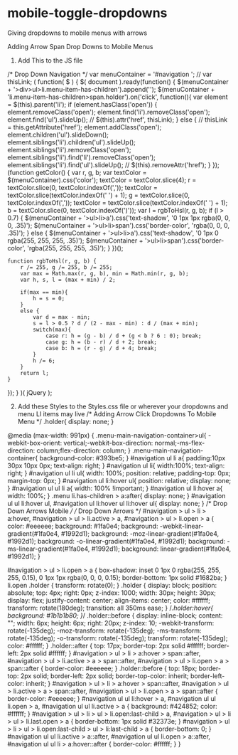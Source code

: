 # mobile-toggle-dropdowns
Giving dropdowns to mobile menus with arrows

Adding Arrow Span Drop Downs to Mobile Menus
1.  Add This to the JS file

/* Drop Down Navigation */
var menuContainer = '#navigation ';
// var thisLink;
( function( $ ) {
$( document ).ready(function() {
	$(menuContainer + '>div>ul>li.menu-item-has-children').append('<span class="holder"></span>');
	$(menuContainer + 'li.menu-item-has-children>span.holder').on('click', function(){
			var element = $(this).parent('li');
			if (element.hasClass('open')) {
				element.removeClass('open');
				element.find('li').removeClass('open');
				element.find('ul').slideUp();
				// $(this).attr('href', thisLink);
			}
			else {
				// thisLink = this.getAttribute('href');
				element.addClass('open');
				element.children('ul').slideDown();
				element.siblings('li').children('ul').slideUp();
				element.siblings('li').removeClass('open');
				element.siblings('li').find('li').removeClass('open');
				element.siblings('li').find('ul').slideUp();
				// $(this).removeAttr('href');
			}
		});
	(function getColor() {
		var r, g, b;
		var textColor = $(menuContainer).css('color');
		textColor = textColor.slice(4);
		r = textColor.slice(0, textColor.indexOf(','));
		textColor = textColor.slice(textColor.indexOf(' ') + 1);
		g = textColor.slice(0, textColor.indexOf(','));
		textColor = textColor.slice(textColor.indexOf(' ') + 1);
		b = textColor.slice(0, textColor.indexOf(')'));
		var l = rgbToHsl(r, g, b);
		if (l > 0.7) {
			$(menuContainer + '>ul>li>a').css('text-shadow', '0 1px 1px rgba(0, 0, 0, .35)');
			$(menuContainer + '>ul>li>span').css('border-color', 'rgba(0, 0, 0, .35)');
		}
		else
		{
			$(menuContainer +  '>ul>li>a').css('text-shadow', '0 1px 0 rgba(255, 255, 255, .35)');
			$(menuContainer +  '>ul>li>span').css('border-color', 'rgba(255, 255, 255, .35)');
		}
	})();

	function rgbToHsl(r, g, b) {
	    r /= 255, g /= 255, b /= 255;
	    var max = Math.max(r, g, b), min = Math.min(r, g, b);
	    var h, s, l = (max + min) / 2;

	    if(max == min){
	        h = s = 0;
	    }
	    else {
	        var d = max - min;
	        s = l > 0.5 ? d / (2 - max - min) : d / (max + min);
	        switch(max){
	            case r: h = (g - b) / d + (g < b ? 6 : 0); break;
	            case g: h = (b - r) / d + 2; break;
	            case b: h = (r - g) / d + 4; break;
	        }
	        h /= 6;
	    }
	    return l;
	}
});
} )( jQuery );


2.  Add these Styles to the Styles.css file or wherever your dropdowns and menu LI items may live
/* Adding Arrow Click Dropdowns To Mobile Menu */
.holder{
    display: none;
}

@media (max-width: 991px) {
      .menu-main-navigation-container>ul{
        -webkit-box-orient: vertical;-webkit-box-direction: normal;-ms-flex-direction: column;flex-direction: column;
      }
      .menu-main-navigation-container{
        background-color: #393be5;
      }
    #navigation ul li a{
        padding:10px 30px 10px 0px;
        text-align: right;
    }
    #navigation ul li{
        width:100%;
        text-align: right;
    }
    #navigation ul li ul{
        width: 100%;
        position: relative;
        padding-top: 0px;
        margin-top: 0px;
    }
    #navigation ul li:hover ul{
        position: relative;
        display: none;
    }
    #navigation ul ul li a{
        width: 100% !important;
    }
    #navigation ul li:hover a{
        width: 100%;
    }
    .menu li.has-children > a:after{
        display: none;
    }
    #navigation ul ul li:hover ul, #navigation ul li:hover ul li:hover ul{
        display: none;
    }
    /* Drop Down Arrows  Mobile */
/* Drop Down Arrows */
#navigation > ul > li > a:hover,
#navigation > ul > li.active > a,
#navigation > ul > li.open > a {
  color: #eeeeee;
  background: #1fa0e4;
  background: -webkit-linear-gradient(#1fa0e4, #1992d1);
  background: -moz-linear-gradient(#1fa0e4, #1992d1);
  background: -o-linear-gradient(#1fa0e4, #1992d1);
  background: -ms-linear-gradient(#1fa0e4, #1992d1);
  background: linear-gradient(#1fa0e4, #1992d1);
}

#navigation > ul > li.open > a {
  box-shadow: inset 0 1px 0 rgba(255, 255, 255, 0.15), 0 1px 1px rgba(0, 0, 0, 0.15);
  border-bottom: 1px solid #1682ba;
}
li.open .holder {
  transform: rotate(0);
}
.holder {
  display: block;
  position: absolute;
  top: 4px;
  right: 0px;
  z-index: 1000;
  width: 30px;
  height: 30px;
  display: flex;
  justify-content: center;
  align-items: center;
  color: #ffffff;
  transform: rotate(180deg);
  transition: all 350ms ease;
}
/*.holder:hover{
  background: #1b1b1b80;
}*/
.holder::before {
  display: inline-block;
  content: "";
  width: 6px;
  height: 6px;
  right: 20px;
  z-index: 10;
  -webkit-transform: rotate(-135deg);
  -moz-transform: rotate(-135deg);
  -ms-transform: rotate(-135deg);
  -o-transform: rotate(-135deg);
  transform: rotate(-135deg);
  color: #ffffff;
}
.holder::after {
  top: 17px;
  border-top: 2px solid #ffffff;
  border-left: 2px solid #ffffff;
}
#navigation > ul > li > a:hover > span::after,
#navigation > ul > li.active > a > span::after,
#navigation > ul > li.open > a > span::after {
  border-color: #eeeeee;
}
.holder::before {
  top: 18px;
  border-top: 2px solid;
  border-left: 2px solid;
  border-top-color: inherit;
  border-left-color: inherit;
}
#navigation > ul > li > a:hover > span::after,
#navigation > ul > li.active > a > span::after,
#navigation > ul > li.open > a > span::after {
  border-color: #eeeeee;
}
#navigation ul ul li:hover > a,
#navigation ul ul li.open > a,
#navigation ul ul li.active > a {
  background: #424852;
  color: #ffffff;
}
#navigation > ul > li > ul > li.open:last-child > a,
#navigation > ul > li > ul > li.last.open > a {
  border-bottom: 1px solid #32373e;
}
#navigation > ul > li > ul > li.open:last-child > ul > li:last-child > a {
  border-bottom: 0;
}
#navigation ul ul li.active > a::after,
#navigation ul ul li.open > a::after,
#navigation ul ul li > a:hover::after {
  border-color: #ffffff;
  }
}
